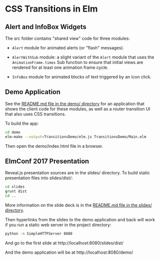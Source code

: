 # CSS Transitions in Elm


## Alert and InfoBox Widgets

The src folder contains "shared view" code for three modules:

* `Alert` module for animated alerts (or "flash" messages).

* `AlertWithSub` module: a slight variant of the `Alert` module that uses the
`AnimationFrame.times` Sub function to ensure that initial views are rendered for at
least one animation frame cycle.

* `InfoBox` module for animated blocks of text triggered by an icon click.


## Demo Application

See the [README.md file in the demo/ directory](demo/) for an application that shows the
client code for these modules, as well as a router transition UI that also uses
CSS transitions.

To build the app:

```bash
cd demo
elm-make --output=TransitionsDemo/elm.js TransitionsDemo/Main.elm
```

Then open the demo/index.html file in a browser.


## ElmConf 2017 Presentation

Reveal.js presentation sources are in the slides/ directory. To build static presentation
files into slides/dist/:

```bash
cd slides
grunt dist
cd ..
```

More information on the slide deck is in the  [README.md file in the slides/ directory](slides/).

Then hyperlinks from the slides to the demo application and back will work if you run a static
web server in the project directory:

```bash
python -m SimpleHTTPServer 8080
```

And go to the first slide at http://localhost:8080/slides/dist/

And the demo application will be at http://localhost:8080/demo/
